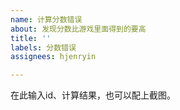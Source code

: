 ```yaml
---
name: 计算分数错误
about: 发现分数比游戏里面得到的要高
title: ''
labels: 分数错误
assignees: hjenryin

---
```


在此输入id、计算结果，也可以配上截图。
